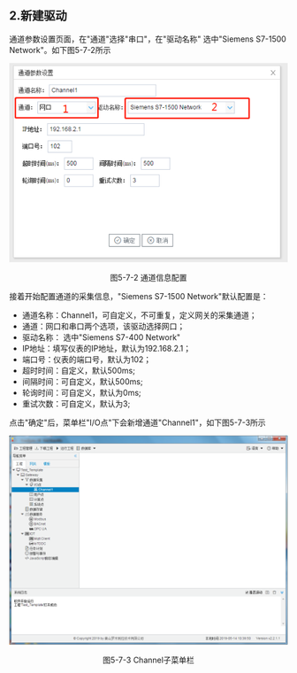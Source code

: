 ## 2.新建驱动

通道参数设置页面，在"通道"选择"串口"，在"驱动名称" 选中"Siemens S7-1500 Network"。如下图5-7-2所示

![](assets/默认采集信息.png)

<center>  图5-7-2 通道信息配置	</center>

接着开始配置通道的采集信息，"Siemens S7-1500 Network"默认配置是：

- 通道名称：Channel1，可自定义，不可重复，定义网关的采集通道；
- 通道：网口和串口两个选项，该驱动选择网口；
- 驱动名称： 选中"Siemens S7-400 Network"
- IP地址：填写仪表的IP地址，默认为192.168.2.1；
- 端口号：仪表的端口号，默认为102；
- 超时时间：自定义，默认500ms; 
- 间隔时间：可自定义，默认500ms;
- 轮询时间：可自定义，默认为0ms;
- 重试次数：可自定义，默认为3;

点击"确定"后，菜单栏"I/O点"下会新增通道"Channel1"，如下图5-7-3所示

![](../../../assets/通道创建完成.png)

<center> 图5-7-3 Channel子菜单栏</center>